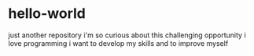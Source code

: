 # hello-world
just another repository
i'm so curious about this challenging opportunity
i love programming
i want to develop my skills and to improve myself

